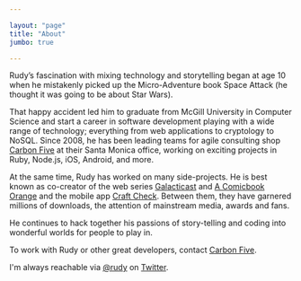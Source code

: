 ```yaml
---

layout: "page"
title: "About"
jumbo: true

---
```

Rudy’s fascination with mixing technology and storytelling began at age 10 when he mistakenly picked up the Micro-Adventure book Space Attack (he thought it was going to be about Star Wars).

That happy accident led him to graduate from McGill University in Computer Science and start a career in software development playing with a wide range of technology; everything from web applications to cryptology to NoSQL. Since 2008, he has been leading teams for agile consulting shop [Carbon Five](http://carbonfive.com) at their Santa Monica office, working on exciting projects in Ruby, Node.js, iOS, Android, and more.

At the same time, Rudy has worked on many side-projects. He is best known as co-creator of the web series [Galacticast](http://galacticast.com) and [A Comicbook Orange](http://acomicbookorange.com) and the mobile app [Craft Check](http://craftcheckapp.com). Between them, they have garnered millions of downloads, the attention of mainstream media, awards and fans.

He continues to hack together his passions of story-telling and coding into wonderful worlds for people to play in.

<a name="contact" />
To work with Rudy or other great developers, contact <a href="http://www.carbonfive.com">Carbon Five</a>.

I'm always reachable via <a href="http://twitter.com/rudy">@rudy</a> on <a href="http://twitter.com">Twitter</a>.
